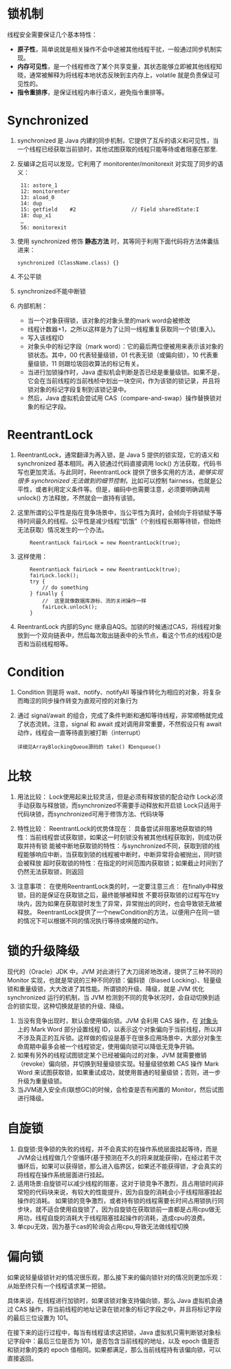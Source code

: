 锁机制
===

线程安全需要保证几个基本特性：

 * **原子性**，简单说就是相关操作不会中途被其他线程干扰，一般通过同步机制实现。
 * **内存可见性**，是一个线程修改了某个共享变量，其状态能够立即被其他线程知晓，通常被解释为将线程本地状态反映到主内存上，volatile 就是负责保证可见性的。
 * **指令重排序**，是保证线程内串行语义，避免指令重排等。

# Synchronized
1. synchronized 是 Java 内建的同步机制，它提供了互斥的语义和可见性，当一个线程已经获取当前锁时，其他试图获取的线程只能等待或者阻塞在那里.

2. 反编译之后可以发现，它利用了 monitorenter/monitorexit 对实现了同步的语义：


	
		11: astore_1
		12: monitorenter
		13: aload_0
		14: dup
		15: getfield  	#2              	// Field sharedState:I
		18: dup_x1
		…
		56: monitorexit

3. 使用 synchronized 修饰 **静态方法** 时，其等同于利用下面代码将方法体囊括进来：

	```
	synchronized (ClassName.class) {}
	```
4. 不公平锁
5. synchronized不能中断锁
6. 内部机制：
	* 当一个对象获得锁，该对象的对象头里的mark word会被修改
	* 线程计数器+1，之所以这样是为了让同一线程重复获取同一个锁(重入)。
	* 写入该线程ID
	* 对象头中的标记字段（mark word）：它的最后两位便被用来表示该对象的锁状态。其中，00 代表轻量级锁，01 代表无锁（或偏向锁），10 代表重量级锁，11 则跟垃圾回收算法的标记有关。
	* 当进行加锁操作时，Java 虚拟机会判断是否已经是重量级锁。如果不是，它会在当前线程的当前栈桢中划出一块空间，作为该锁的锁记录，并且将锁对象的标记字段复制到该锁记录中。
	* 然后，Java 虚拟机会尝试用 CAS（compare-and-swap）操作替换锁对象的标记字段。



# ReentrantLock
1. ReentrantLock，通常翻译为再入锁，是 Java 5 提供的锁实现，它的语义和 synchronized 基本相同。再入锁通过代码直接调用 lock() 方法获取，代码书写也更加灵活。与此同时，ReentrantLock 提供了很多实用的方法，*能够实现很多 synchronized 无法做到的细节控制*，比如可以控制 fairness，也就是公平性，或者利用定义条件等。但是，编码中也需要注意，必须要明确调用 unlock() 方法释放，不然就会一直持有该锁。
2. 这里所谓的公平性是指在竞争场景中，当公平性为真时，会倾向于将锁赋予等待时间最久的线程。公平性是减少线程“饥饿”（个别线程长期等待锁，但始终无法获取）情况发生的一个办法。

	```
		ReentrantLock fairLock = new ReentrantLock(true);
	```
	
3. 这样使用：

	```
		ReentrantLock fairLock = new ReentrantLock(true);
		fairLock.lock();
		try {
			// do something
		} finally {
			//	这里就像数据库游标、流的关闭操作一样
		 	fairLock.unlock();
		}
	
	```
4. ReentrantLock 内部的Sync 继承自AQS。加锁的时候通过CAS，将线程对象放到一个双向链表中，然后每次取出链表中的头节点，看这个节点的线程ID是否和当前线程相等。

# Condition
1. Condition 则是将 wait、notify、notifyAll 等操作转化为相应的对象，将复杂而晦涩的同步操作转变为直观可控的对象行为
2. 通过 signal/await 的组合，完成了条件判断和通知等待线程，非常顺畅就完成了状态流转。注意，signal 和 await 成对调用非常重要，不然假设只有 await 动作，线程会一直等待直到被打断（interrupt）

	```
	详细见ArrayBlockingQueue源码的 take() 和enqueue()

# 比较
1. 用法比较：
Lock使用起来比较灵活，但是必须有释放锁的配合动作
Lock必须手动获取与释放锁，而synchronized不需要手动释放和开启锁
Lock只适用于代码块锁，而synchronized可用于修饰方法、代码块等 

2. 特性比较：
ReentrantLock的优势体现在：
具备尝试非阻塞地获取锁的特性：当前线程尝试获取锁，如果这一时刻锁没有被其他线程获取到，则成功获取并持有锁
能被中断地获取锁的特性：与synchronized不同，获取到锁的线程能够响应中断，当获取到锁的线程被中断时，中断异常将会被抛出，同时锁会被释放
超时获取锁的特性：在指定的时间范围内获取锁；如果截止时间到了仍然无法获取锁，则返回

3. 注意事项：
在使用ReentrantLock类的时，一定要注意三点：
在finally中释放锁，目的是保证在获取锁之后，最终能够被释放
不要将获取锁的过程写在try块内，因为如果在获取锁时发生了异常，异常抛出的同时，也会导致锁无故被释放。
ReentrantLock提供了一个newCondition的方法，以便用户在同一锁的情况下可以根据不同的情况执行等待或唤醒的动作。



# 锁的升级降级
现代的（Oracle）JDK 中，JVM 对此进行了大刀阔斧地改进，提供了三种不同的 Monitor 实现，也就是常说的三种不同的锁：偏斜锁（Biased Locking）、轻量级锁和重量级锁，大大改进了其性能。所谓锁的升级、降级，就是 JVM 优化 synchronized 运行的机制，当 JVM 检测到不同的竞争状况时，会自动切换到适合的锁实现，这种切换就是锁的升级、降级。

1. 当没有竞争出现时，默认会使用偏向锁。JVM 会利用 CAS 操作，在 [对象头](http://www.importnew.com/23605.html) 上的 Mark Word 部分设置线程 ID，以表示这个对象偏向于当前线程，所以并不涉及真正的互斥锁。这样做的假设是基于在很多应用场景中，大部分对象生命周期中最多会被一个线程锁定，使用偏向锁可以降低无竞争开销。
2. 如果有另外的线程试图锁定某个已经被偏向过的对象，JVM 就需要撤销（revoke）偏向锁，并切换到轻量级锁实现。轻量级锁依赖 CAS 操作 Mark Word 来试图获取锁，如果重试成功，就使用普通的轻量级锁；否则，进一步升级为重量级锁。
3. 当JVM进入安全点(联想GC)的时候，会检查是否有闲置的 Monitor，然后试图进行降级。

# 自旋锁
1. 自旋锁:竞争锁的失败的线程，并不会真实的在操作系统层面挂起等待，而是JVM会让线程做几个空循环(基于预测在不久的将来就能获得)，在经过若干次循环后，如果可以获得锁，那么进入临界区，如果还不能获得锁，才会真实的将线程在操作系统层面进行挂起。
2. 适用场景:自旋锁可以减少线程的阻塞，这对于锁竞争不激烈，且占用锁时间非常短的代码块来说，有较大的性能提升，因为自旋的消耗会小于线程阻塞挂起操作的消耗。
如果锁的竞争激烈，或者持有锁的线程需要长时间占用锁执行同步块，就不适合使用自旋锁了，因为自旋锁在获取锁前一直都是占用cpu做无用功，线程自旋的消耗大于线程阻塞挂起操作的消耗，造成cpu的浪费。
3. 单cpu无效，因为基于cas的轮询会占用cpu,导致无法做线程切换


# 偏向锁
如果说轻量级锁针对的情况很乐观，那么接下来的偏向锁针对的情况则更加乐观：从始至终只有一个线程请求某一把锁。

具体来说，在线程进行加锁时，如果该锁对象支持偏向锁，那么 Java 虚拟机会通过 CAS 操作，将当前线程的地址记录在锁对象的标记字段之中，并且将标记字段的最后三位设置为 101。

在接下来的运行过程中，每当有线程请求这把锁，Java 虚拟机只需判断锁对象标记字段中：最后三位是否为 101，是否包含当前线程的地址，以及 epoch 值是否和锁对象的类的 epoch 值相同。如果都满足，那么当前线程持有该偏向锁，可以直接返回。